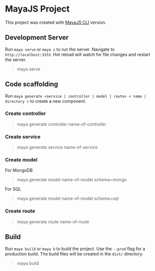 # MayaJS Project

This project was created with [MayaJS CLI](https://github.com/mayajs/cli) version.

## Development Server

Run `maya serve` or `maya s` to run the server. Navigate to `http://localhost:3333`. Hot reload will watch for file changes and restart the server.

> maya serve

## Code scaffolding

Run `maya generate <service | controller | model | route> < name | directory >` to create a new component.

### Create controller

> maya generate controller name-of-controller

### Create service

> maya generate service name-of-service

### Create model

For MongoDB

> maya generate model name-of-model schema=mongo

For SQL

> maya generate model name-of-model schema=sql

### Create route

> maya generate route name-of-route

## Build

Run `maya build` or `maya b` to build the project. Use the `--prod` flag for a production build. The build files will be created in the `dist/` directory.

> maya build
